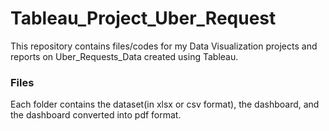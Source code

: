 # Tableau_Project_Uber_Request

This repository contains files/codes for my Data Visualization projects and reports on Uber_Requests_Data created using Tableau.

### Files

Each folder contains the dataset(in xlsx or csv format), the dashboard, and the dashboard converted into pdf format.

